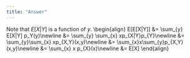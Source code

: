 ```yaml
---
title: "Answer"
---
```


Note that $E[X|Y]$ is a function of $y$.
\begin{align}
            E[E[X|Y]] &= \sum_{y} E[X|Y] p_Y(y)\newline
                     &= \sum_{y} \sum_{x} xp_{X|Y}p_{Y}\newline
                     &= \sum_{y}\sum_{x} xp_{X,Y}(x,y)\newline
                     &= \sum_{x}x\sum_{y}p_{X,Y}(x,y)\newline
                     &= \sum_{x} x p_{X}(x)\newline
                     &= E[X]
        \end{align}
